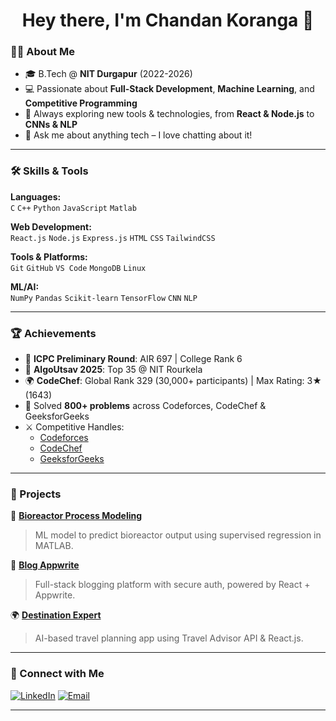 <h1 align="center">Hey there, I'm Chandan Koranga 👋</h1>

### 👨‍🎓 About Me

- 🎓 B.Tech @ **NIT Durgapur** (2022-2026)
- 💻 Passionate about **Full-Stack Development**, **Machine Learning**, and **Competitive Programming**
- 🚀 Always exploring new tools & technologies, from **React & Node.js** to **CNNs & NLP**
- 💬 Ask me about anything tech – I love chatting about it!

---

### 🛠️ Skills & Tools

**Languages:**  
`C` `C++` `Python` `JavaScript` `Matlab`

**Web Development:**  
`React.js` `Node.js` `Express.js` `HTML` `CSS` `TailwindCSS`

**Tools & Platforms:**  
`Git` `GitHub` `VS Code` `MongoDB` `Linux`

**ML/AI:**  
`NumPy` `Pandas` `Scikit-learn` `TensorFlow` `CNN` `NLP`

---

### 🏆 Achievements

- 🏅 **ICPC Preliminary Round**: AIR 697 | College Rank 6
- 🥇 **AlgoUtsav 2025**: Top 35 @ NIT Rourkela
- 🌍 **CodeChef**: Global Rank 329 (30,000+ participants) | Max Rating: 3★ (1643)
- 💪 Solved **800+ problems** across Codeforces, CodeChef & GeeksforGeeks
- ⚔️ Competitive Handles:
  - [Codeforces](https://codeforces.com/profile/chandankoranga728)
  - [CodeChef](https://www.codechef.com/users/koranga77095)
  - [GeeksforGeeks](https://www.geeksforgeeks.org/user/chandankotsej/)

---

### 🚀 Projects

🧪 [**Bioreactor Process Modeling**](https://github.com/chandan9410/Bioreactor)  
> ML model to predict bioreactor output using supervised regression in MATLAB.

📝 [**Blog Appwrite**](https://blogging-app-gold.vercel.app/)  
> Full-stack blogging platform with secure auth, powered by React + Appwrite.

🌍 [**Destination Expert**](https://destination-expert.vercel.app/)  
> AI-based travel planning app using Travel Advisor API & React.js.

---


### 🔗 Connect with Me

[![LinkedIn](https://img.shields.io/badge/-LinkedIn-blue?logo=linkedin&style=flat-square)](https://linkedin.com/in/chandan-koranga-98456a209/)
[![Email](https://img.shields.io/badge/-Email-D14836?style=flat-square&logo=gmail&logoColor=white)](mailto:chandankoranga728@gmail.com)

---

<!-- Add your commit activity chart if you host the image -->
<!-- ![Commit Activity](./assets/commit-activity.png) -->

